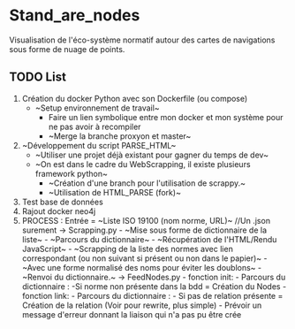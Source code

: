 # Stand_are_nodes

Visualisation de l'éco-système normatif autour des cartes de navigations sous forme de nuage de points.

## TODO List

1. Création du docker Python avec son Dockerfile (ou compose)
    + ~Setup environnement de travail~
        + Faire un lien symbolique entre mon docker et mon système pour ne pas avoir à recompiler
        + ~Merge la branche proxyon et master~
2. ~Développement du script PARSE_HTML~
    + ~Utiliser une projet déjà existant pour gagner du temps de dev~
    + ~On est dans le cadre du WebScrapping, il existe plusieurs framework python~
        + ~Création d'une branch pour l'utilisation de scrappy.~
        + ~Utilisation de HTML_PARSE (fork)~
3. Test base de données
4. Rajout docker neo4j
5. PROCESS : Entrée = ~Liste ISO 19100 (nom norme, URL)~ //Un .json surement
    -> Scrapping.py
        - ~Mise sous forme de dictionnaire de la liste~
            - ~Parcours du dictionnaire~
            - ~Récupération de l'HTML/Rendu JavaScript~
            - ~Scrapping de la liste des normes avec lien correspondant (ou non suivant si présent ou non dans le papier)~
                - ~Avec une forme normalisé des noms pour éviter les doublons~
        - ~Renvoi du dictionnaire.~
    -> FeedNodes.py
        - fonction init: 
            - Parcours du dictionnaire :
                -Si norme non présente dans la bdd = Création du Nodes
        - fonction link:
            - Parcours du dictionnaire :
                - Si pas de relation présente = Création de la relation (Voir pour rewrite, plus simple)
                - Prévoir un message d'erreur donnant la liaison qui n'a pas pu être crée
